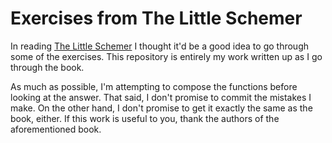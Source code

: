 # Exercises from The Little Schemer

In reading [The Little Schemer](https://books.google.com/books?id=xyO-KLexVnMC&lpg=PP1&dq=the%20little%20schemer&pg=PP1#v=onepage&q=the%20little%20schemer&f=false) I thought it'd be a good idea to go through some of the exercises. This repository is entirely my work written up as I go through the book.

As much as possible, I'm attempting to compose the functions before looking at the answer. That said, I don't promise to commit the mistakes I make. On the other hand, I don't promise to get it exactly the same as the book, either. If this work is useful to you, thank the authors of the aforementioned book.
